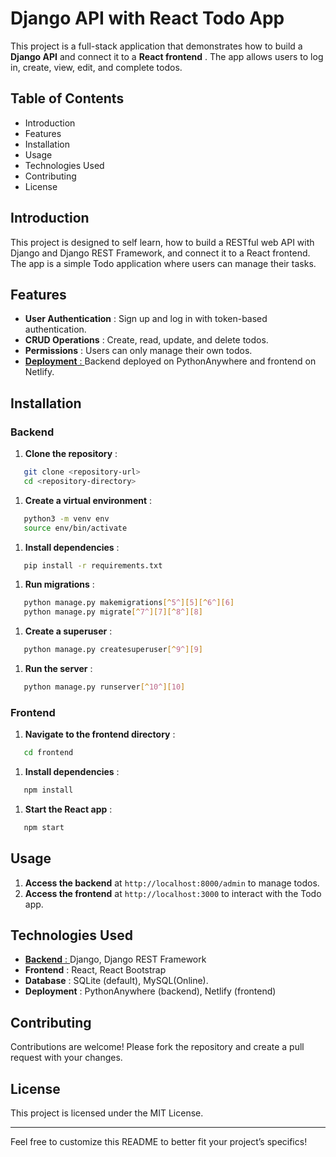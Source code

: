 # Django API with React Todo App

This project is a full-stack application that demonstrates how to build a **Django API** and connect it to a  **React frontend** . The app allows users to log in, create, view, edit, and complete todos.

## Table of Contents

* Introduction
* Features
* Installation
* Usage
* Technologies Used
* Contributing
* License

## Introduction

This project is designed to self learn, how to build a RESTful web API with Django and Django REST Framework, and connect it to a React frontend. The app is a simple Todo application where users can manage their tasks.

## Features

* **User Authentication** : Sign up and log in with token-based authentication.
* **CRUD Operations** : Create, read, update, and delete todos.
* **Permissions** : Users can only manage their own todos.
* [ **Deployment** : ](https://edgeservices.bing.com/edgesvc/chat?udsframed=1&form=SHORUN&clientscopes=chat,noheader,udsedgeshop,channelstable,ntpquery,devtoolsapi,udsinwin11,udsdlpconsent,udsfrontload,cspgrd,&shellsig=2afeaecece2da8719abc13dbe05ad9b354873725&setlang=en-GB&darkschemeovr=1&udsps=0&udspp=0#sjevt%7CDiscover.Chat.SydneyClickPageCitation%7Cadpclick%7C3%7Ce4f151fb-dbb2-40af-817f-f55410969e0a)Backend deployed on PythonAnywhere and frontend on Netlify.

## Installation

### Backend

1. **Clone the repository** :

```bash
   git clone <repository-url>
   cd <repository-directory>
```

1. **Create a virtual environment** :

```bash
   python3 -m venv env
   source env/bin/activate
```

1. **Install dependencies** :

```bash
   pip install -r requirements.txt
```

1. **Run migrations** :

```bash
   python manage.py makemigrations[^5^][5][^6^][6]
   python manage.py migrate[^7^][7][^8^][8]
```

1. **Create a superuser** :

```bash
   python manage.py createsuperuser[^9^][9]
```

1. **Run the server** :

```bash
   python manage.py runserver[^10^][10]
```

### Frontend

1. **Navigate to the frontend directory** :

```bash
   cd frontend
```

1. **Install dependencies** :

```bash
   npm install
```

1. **Start the React app** :

```bash
   npm start
```

## Usage

1. **Access the backend** at `http://localhost:8000/admin` to manage todos.
2. **Access the frontend** at `http://localhost:3000` to interact with the Todo app.

## Technologies Used

* [ **Backend** : ](https://edgeservices.bing.com/edgesvc/chat?udsframed=1&form=SHORUN&clientscopes=chat,noheader,udsedgeshop,channelstable,ntpquery,devtoolsapi,udsinwin11,udsdlpconsent,udsfrontload,cspgrd,&shellsig=2afeaecece2da8719abc13dbe05ad9b354873725&setlang=en-GB&darkschemeovr=1&udsps=0&udspp=0#sjevt%7CDiscover.Chat.SydneyClickPageCitation%7Cadpclick%7C10%7Ce4f151fb-dbb2-40af-817f-f55410969e0a)Django, Django REST Framework
* **Frontend** : React, React Bootstrap
* **Database** : SQLite (default), MySQL(Online).
* **Deployment** : PythonAnywhere (backend), Netlify (frontend)

## Contributing

Contributions are welcome! Please fork the repository and create a pull request with your changes.

## License

This project is licensed under the MIT License.

---

Feel free to customize this README to better fit your project’s specifics!
